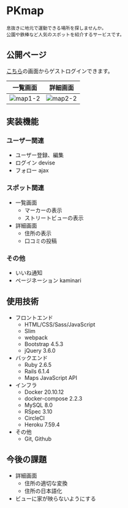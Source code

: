 # PKmap
```
息抜きに地元で運動できる場所を探しませんか。
公園や鉄棒など人気のスポットを紹介するサービスです。
```

## 公開ページ
[こちら](https://pk-map.herokuapp.com/)の画面からゲストログインできます。

|一覧画面|詳細画面|
|---|---|
|![map1-2](https://user-images.githubusercontent.com/67915047/158372178-f114d3a2-51a9-4719-8618-ad869ae6a670.jpg)|![map2-2](https://user-images.githubusercontent.com/67915047/159012821-92dee965-7d5c-4892-b2d0-cbc16d7b5c10.jpg)|

<!--
目的: googlemapのような情報の蓄積 Twitterのような呟きではない

苦労したこと

導入、環境構築: 最も苦労した 見えない部分を扱う怖さ
- 0. mac PC
  - iCloudって何者？急に雲マークが出てきて怖い
    - 消したはずの不要なファイルが再生成される
      - 無駄なCSSが生成され、機能しなくなった可能性
      - 無駄なDBが生成され、機能しなくなった可能性 migrateできない問題
    - 移動したはずのファイルが移動元にも無駄に生成されている
    - 挫折理由の大半はここ
- 1. docker 理解不十分
  - 起動停止の手間がかかる
    - buildに10分も時間がかかる
    - 突然のエラー
      - webコンテナ停止できなくなった
  - localhostにアクセスできなくなった ファイル名変えたせい？
- 2. bootstrap_webpack
  - JS, CSS のコンパイルが急に遅くなる
- 3. rspec System.spec
  - 全然手をつけられず
- 4. devise
  - 理解不十分
- 5. cicd, maps api: まだいい意味での苦労

フロントエンド
- footerナビ
  - レスポンシブ スマホでは下端に固定
  - アイコンの色を動的に変える
- 通知マーク➓ (header/footer)別で大きさ調整 position: relative
- 一覧のグリッドレイアウト Bootstrap_row col (home, users/show)

バックエンド
- 基本ロジック MVC
  - フォーム送信のpath 作成・削除 (routes, posts/show, comments/comment)

心がけたこと
- わからないことをこまめにメモして1つ1つ課題を潰していく
  - 1つ潰しても関連する課題が相乗的に増えていく自然の摂理
- 詰まったり挫折したら一旦放置してWebページを眺める
- フロントとバックエンドの両立の難しさ 手が回らない
  - <div>構成の知識や方法が知らない → Yotube, githubを参考
- seeds DRYにした
  - (post/comment) 3次元配列にする
  - 通知 (M)_メソッド活用 (follow, like, comment)

-->

## 実装機能

### ユーザー関連
* ユーザー登録、編集
* ログイン devise
* フォロー ajax

### スポット関連
* 一覧画面
  <!-- 複数表示 gon: JSにインスタンス変数を入れる -->
  <!-- 吹き出し setContent -->
  * マーカーの表示
  * ストリートビューの表示
* 詳細画面
  <!-- APIを叩く Post(M) -->
  * 住所の表示
  <!-- JavaScript, (comments/destroy)_ajax -->
  * 口コミの投稿

### その他
* いいね通知
* ページネーション kaminari

## 使用技術
* フロントエンド
  * HTML/CSS/Sass/JavaScript
  <!-- slimによるコード量削減 -->
  * Slim
  * webpack
  * Bootstrap 4.5.3
  <!-- ajax -->
  * jQuery 3.6.0
* バックエンド
  * Ruby 2.6.5
  * Rails 6.1.4
  <!-- 地図を表示 -->
  * Maps JavaScript API
  <!-- 高精度で緯度経度を算出 -->
  <!-- * Geocoding API -->
  <!-- ストリートビュー -->
  <!-- * Street View Static API -->
* インフラ
  * Docker 20.10.12
  * docker-compose 2.2.3
  <!-- * Puma -->
  * MySQL 8.0
  * RSpec 3.10
    <!-- * System spec -->
    <!-- * Request spec -->
  * CircleCI
  * Heroku 7.59.4
* その他
  <!-- * Visual Studio Code -->
  * Git, Github
  <!-- インフラ構成図 -->
  <!-- * drawio -->

## 今後の課題
* 詳細画面
  - 住所の適切な変換
  - 住所の日本語化
* ビューに家が映らないようにする

<!-- 参考
フロントエンド
- メルカリ, インスタ, その他
バックエンド
- googlemap, amazon

-->